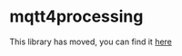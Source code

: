 # mqtt4processing

This library has moved, you can find it [here](https://github.com/Qatja/processing)